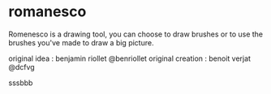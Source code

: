 # romanesco

Romenesco is a drawing tool, you can choose to draw brushes or to use the brushes you've made to draw a big picture.

original idea : benjamin riollet @benriollet
original creation : benoit verjat @dcfvg


sssbbb